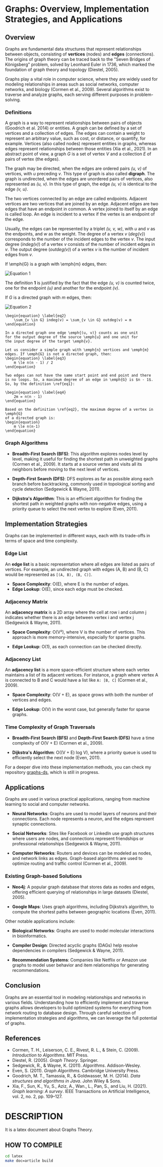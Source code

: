 # Graphs: Overview, Implementation Strategies, and Applications

## Overview

Graphs are fundamental data structures that represent relationships between objects, consisting of **vertices** (nodes) and **edges** (connections). The origins of graph theory can be traced back to the "Seven Bridges of Königsberg" problem, solved by Leonhard Euler in 1736, which marked the foundation of graph theory and topology (Diestel, 2005).

Graphs play a vital role in computer science, where they are widely used for modeling relationships in areas such as social networks, computer networks, and biology (Cormen et al., 2009). Several algorithms exist to traverse and analyze graphs, each serving different purposes in problem-solving.

### Definitions

A graph is a way to represent relationships between pairs of objects (Goodrich et al. 2014) or entities. A graph can be defined by a set of vertices and a collection of edges. The edges can contain a weight to represent an arbitrary value, such as cost, or distance, or quantify, for example. Vertices (also called nodes) represent entities in graphs, whereas edges represent relationships between those entities (Xia et al., 2021). In an abstract point of view, a graph *G* is a set of vertex *V* and a collection *E* of pairs of vertex (the edges).

The graph may be directed, when the edges are ordered pairs
*(u, v)* of vertices, with *u* preceding *v*. This type of graph is also called **digraph**. The graph is undirected, when the edges are unordered pairs of vertices, also represented as *(u, v)*.
In this type of graph, the edge *(u, v)* is identical to the edge
*(v, u)*.

The two vertices connected by an edge are called endpoints.
Adjacent vertices are two vertices that are joined by an edge.
Adjacent edges are two edges that have an endpoint in common.
A vertex joined to itself by an edge is called loop.
An edge is incident to a vertex if the vertex is an endpoint of the edge.

Usually, the edges can be represented by a triplet *(u, v, w)*, with *u* and *v* as the endpoints, and *w* as the weight.
The degree of a vertex *v* (*deg{v}*) corresponds to the number of the incident edges to the vertex *v*.
The input degree (*indeg(v)*) of a vertex *v* consists of the number of incident edges in *v*.
The output degree (*outdeg(v)*) of a vertex *v* is the number of incident edges from *v*.

If \emph{G} is a graph with \emph{m} edges, then:

![Equation 1](./images/eq1.png)

The definition **1** is justified by the fact that the edge *(u, v)* is counted twice, one for the endpoint *(u)* and another for the endpoint *(v)*.

If *G* is a directed graph with *m* edges, then:

![Equation 2](./images/eq2.png)


    \begin{equation} \label{eq2}
        \sum_{v \in G} indeg(v) = \sum_{v \in G} outdeg(v) = m
    \end{equation}

    In a directed graph one edge \emph{(u, v)} counts as one unit
    for the output degree of the source \emph{u} and one unit for
    the input degree of the target \emph{v}.

    Let us consider a simple graph with \emph{n} vertices and \emph{m}
    edges. If \emph{G} is not a directed graph, then:
    \begin{equation} \label{eq3}
        m \le n(n - 1) / 2
    \end{equation}

    Two edges can not have the same start point and end point and there
    is no loops. So, a maximum degree of an edge in \emph{G} is $n - 1$.
    So, by the definition \ref{eq1}:

    \begin{equation} \label{eq4}
        2m = n(n - 1)
    \end{equation}

    Based on the definition \ref{eq2}, the maximum degree of a vertex in \emph{G}
    of a directed graph is:
    \begin{equation}
        m \le n(n-1)
    \end{equation}


### Graph Algorithms

- **Breadth-First Search (BFS)**: This algorithm explores nodes level by level, making it useful for finding the shortest path in unweighted graphs (Cormen et al., 2009). It starts at a source vertex and visits all its neighbors before moving to the next level of vertices.

- **Depth-First Search (DFS)**: DFS explores as far as possible along each branch before backtracking, commonly used in topological sorting and cycle detection (Sedgewick & Wayne, 2011).

- **Dijkstra's Algorithm**: This is an efficient algorithm for finding the shortest path in weighted graphs with non-negative edges, using a priority queue to select the next vertex to explore (Even, 2011).

## Implementation Strategies

Graphs can be implemented in different ways, each with its trade-offs in terms of space and time complexity.

### Edge List

An **edge list** is a basic representation where all edges are listed as pairs of vertices. For example, an undirected graph with edges (A, B) and (B, C) would be represented as `[(A, B), (B, C)]`.

- **Space Complexity**: O(E), where E is the number of edges.
- **Edge Lookup**: O(E), since each edge must be checked.

### Adjacency Matrix

An **adjacency matrix** is a 2D array where the cell at row i and column j indicates whether there is an edge between vertex i and vertex j (Sedgewick & Wayne, 2011).

- **Space Complexity**: O(V²), where V is the number of vertices. This approach is more memory-intensive, especially for sparse graphs.

- **Edge Lookup**: O(1), as each connection can be checked directly.

### Adjacency List

An **adjacency list** is a more space-efficient structure where each vertex maintains a list of its adjacent vertices. For instance, a graph where vertex A is connected to B and C would have a list like `A: [B, C]` (Cormen et al., 2009).

- **Space Complexity**: O(V + E), as space grows with both the number of vertices and edges.

- **Edge Lookup**: O(V) in the worst case, but generally faster for sparse graphs.

### Time Complexity of Graph Traversals

- **Breadth-First Search (BFS)** and **Depth-First Search (DFS)** have a time complexity of O(V + E) (Cormen et al., 2009).

- **Dijkstra's Algorithm**: O((V + E) log V), where a priority queue is used to efficiently select the next node (Even, 2011).

For a deeper dive into these implementation methods, you can check my repository [graphs-ds](https://github.com/your-repo-url), which is still in progress.

## Applications

Graphs are used in various practical applications, ranging from machine learning to social and computer networks.

- **Neural Networks**: Graphs are used to model layers of neurons and their connections. Each node represents a neuron, and the edges represent synaptic connections.

- **Social Networks**: Sites like Facebook or LinkedIn use graph structures where users are nodes, and connections represent friendships or professional relationships (Sedgewick & Wayne, 2011).

- **Computer Networks**: Routers and devices can be modeled as nodes, and network links as edges. Graph-based algorithms are used to optimize routing and traffic control (Cormen et al., 2009).

### Existing Graph-based Solutions

- **Neo4j**: A popular graph database that stores data as nodes and edges, offering efficient querying of relationships in large datasets (Diestel, 2005).

- **Google Maps**: Uses graph algorithms, including Dijkstra’s algorithm, to compute the shortest paths between geographic locations (Even, 2011).

Other notable applications include:

- **Biological Networks**: Graphs are used to model molecular interactions in bioinformatics.

- **Compiler Design**: Directed acyclic graphs (DAGs) help resolve dependencies in compilers (Sedgewick & Wayne, 2011).

- **Recommendation Systems**: Companies like Netflix or Amazon use graphs to model user behavior and item relationships for generating recommendations.

## Conclusion

Graphs are an essential tool in modeling relationships and networks in various fields. Understanding how to efficiently implement and traverse graphs allows developers to build optimized systems for everything from network routing to database design. Through careful selection of implementation strategies and algorithms, we can leverage the full potential of graphs.

## References

- Cormen, T. H., Leiserson, C. E., Rivest, R. L., & Stein, C. (2009). *Introduction to Algorithms*. MIT Press.
- Diestel, R. (2005). *Graph Theory*. Springer.
- Sedgewick, R., & Wayne, K. (2011). *Algorithms*. Addison-Wesley.
- Even, S. (2011). *Graph Algorithms*. Cambridge University Press.
- Goodrich, M. T., Tamassia, R., & Goldwasser, M. H. (2014). *Data structures and algorithms in Java*. John Wiley & Sons.
- Xia, F., Sun, K., Yu, S., Aziz, A., Wan., L., Pan, S., and Liu, H. (2021). *Graph learning: A survey*. IEEE Transactions on Artificial Intelligence, vol. 2, no. 2, pp. 109–127.






# DESCRIPTION

It is a latex document about Graphs Theory.

## HOW TO COMPILE

```bash
cd latex
make doc=article build

```
